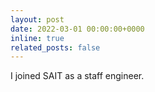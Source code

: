 ```yaml
---
layout: post
date: 2022-03-01 00:00:00+0000
inline: true
related_posts: false
---
```


I joined SAIT as a staff engineer.